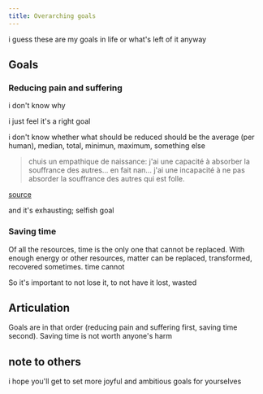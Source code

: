 ```yaml
---
title: Overarching goals
---
```



i guess these are my goals in life or what's left of it anyway

## Goals

### Reducing pain and suffering

i don't know why

i just feel it's a right goal

i don't know whether what should be reduced should be the average (per human), median, total, minimun, maximum, something else

> chuis un empathique de naissance: j'ai une capacité à absorber la souffrance des autres... en fait nan... j'ai une incapacité à ne pas absorder la souffrance des autres qui est folle.

[source](https://youtu.be/s9aInd_BO8Y?t=711)

and it's exhausting; selfish goal

### Saving time

Of all the resources, time is the only one that cannot be replaced. With enough energy or other resources, matter can be replaced, transformed, recovered sometimes. time cannot

So it's important to not lose it, to not have it lost, wasted

## Articulation

Goals are in that order (reducing pain and suffering first, saving time second). Saving time is not worth anyone's harm

## note to others

i hope you'll get to set more joyful and ambitious goals for yourselves
